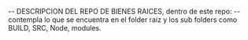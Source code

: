-- DESCRIPCION DEL REPO DE BIENES RAICES, dentro de este repo:
-- contempla lo que se encuentra en el folder raiz y los sub folders como BUILD, SRC, Node, modules.
